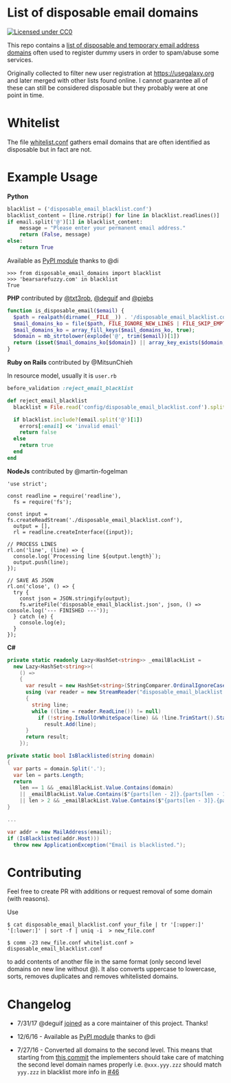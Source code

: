 List of disposable email domains
========================

[![Licensed under CC0](https://licensebuttons.net/p/zero/1.0/88x31.png)](https://creativecommons.org/publicdomain/zero/1.0/)

This repo contains a [list of disposable and temporary email address domains](disposable_email_blacklist.conf) often used to register dummy users in order to spam/abuse some services. 

Originally collected to filter new user registration at https://usegalaxy.org and later merged with other lists found online. I cannot guarantee all of these can still be considered disposable but they probably were at one point in time.

Whitelist
=========
The file [whitelist.conf](whitelist.conf) gathers email domains that are often identified as disposable but in fact are not.

Example Usage
=============
**Python**
```Python
blacklist = ('disposable_email_blacklist.conf')
blacklist_content = [line.rstrip() for line in blacklist.readlines()]
if email.split('@')[1] in blacklist_content:
    message = "Please enter your permanent email address."
    return (False, message)
else:
    return True
```

Available as [PyPI module](https://pypi.python.org/pypi/disposable-email-domains) thanks to @di
```
>>> from disposable_email_domains import blacklist
>>> 'bearsarefuzzy.com' in blacklist
True
```

**PHP** contributed by [@txt3rob](https://github.com/txt3rob), [@deguif](https://github.com/deguif) and [@pjebs](https://github.com/pjebs)
```php
function is_disposable_email($email) {
  $path = realpath(dirname(__FILE__)) . '/disposable_email_blacklist.conf';
  $mail_domains_ko = file($path, FILE_IGNORE_NEW_LINES | FILE_SKIP_EMPTY_LINES);
  $mail_domains_ko = array_fill_keys($mail_domains_ko, true);
  $domain = mb_strtolower(explode('@', trim($email))[1])
  return (isset($mail_domains_ko[$domain]) || array_key_exists($domain, $mail_domains_ko));
}
```
**Ruby on Rails** contributed by @MitsunChieh

In resource model, usually it is `user.rb`
```Ruby
before_validation :reject_email_blacklist

def reject_email_blacklist
  blacklist = File.read('config/disposable_email_blacklist.conf').split("\n")

  if blacklist.include?(email.split('@')[1])
    errors[:email] << 'invalid email'
    return false
  else
    return true
  end
end
```
**NodeJs** contributed by @martin-fogelman

```Node
'use strict';

const readline = require('readline'),
  fs = require('fs');

const input = fs.createReadStream('./disposable_email_blacklist.conf'),
  output = [],
  rl = readline.createInterface({input});

// PROCESS LINES
rl.on('line', (line) => {
  console.log(`Processing line ${output.length}`);
  output.push(line);
});

// SAVE AS JSON
rl.on('close', () => {
  try {
    const json = JSON.stringify(output);
    fs.writeFile('disposable_email_blacklist.json', json, () => console.log('--- FINISHED ---'));
  } catch (e) {
    console.log(e);
  }
});
```

**C#**
```C#
private static readonly Lazy<HashSet<string>> _emailBlackList =
  new Lazy<HashSet<string>>(
    () =>
    {
      var result = new HashSet<string>(StringComparer.OrdinalIgnoreCase);
      using (var reader = new StreamReader("disposable_email_blacklist.conf"))
      {
        string line;
        while ((line = reader.ReadLine()) != null)
          if (!string.IsNullOrWhiteSpace(line) && !line.TrimStart().StartsWith("//"))
            result.Add(line);
      }
      return result;
    });

private static bool IsBlacklisted(string domain)
{
  var parts = domain.Split('.');
  var len = parts.Length;
  return
    len == 1 && _emailBlackList.Value.Contains(domain)
    || _emailBlackList.Value.Contains($"{parts[len - 2]}.{parts[len - 1]}")
    || len > 2 && _emailBlackList.Value.Contains($"{parts[len - 3]}.{parts[len - 2]}.{parts[len - 1]}");
}

...

var addr = new MailAddress(email);
if (IsBlacklisted(addr.Host)))
  throw new ApplicationException("Email is blacklisted.");
```

Contributing
============
Feel free to create PR with additions or request removal of some domain (with reasons).

Use 

`$ cat disposable_email_blacklist.conf your_file | tr '[:upper:]' '[:lower:]' | sort -f | uniq -i  > new_file.conf`

`$ comm -23 new_file.conf whitelist.conf > disposable_email_blacklist.conf`

to add contents of another file in the same format (only second level domains on new line without @). It also converts uppercase to lowercase, sorts, removes duplicates and removes whitelisted domains.

Changelog
============

* 7/31/17 @deguif [joined](https://github.com/martenson/disposable-email-domains/issues/106) as a core maintainer of this project. Thanks!

* 12/6/16 - Available as [PyPI module](https://pypi.python.org/pypi/disposable-email-domains) thanks to @di

* 7/27/16 - Converted all domains to the second level. This means that starting from [this commit](https://github.com/martenson/disposable-email-domains/commit/61ae67aacdab0b19098de2e13069d7c35b74017a) the implementers should take care of matching the second level domain names properly i.e. `@xxx.yyy.zzz` should match `yyy.zzz` in blacklist more info in [#46](https://github.com/martenson/disposable-email-domains/issues/46)
